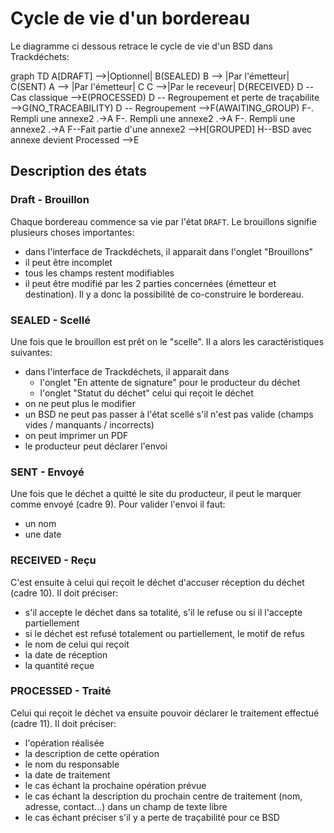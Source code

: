 # Cycle de vie d'un bordereau

<script src="https://unpkg.com/mermaid@8.0.0/dist/mermaid.min.js"></script>
<script>mermaid.initialize({startOnLoad:true});</script>

Le diagramme ci dessous retrace le cycle de vie d'un BSD dans Trackdéchets:

<div class="mermaid">
graph TD
A[DRAFT] -->|Optionnel| B(SEALED)
B --> |Par l'émetteur| C(SENT)
A --> |Par l'émetteur| C
C -->|Par le receveur| D{RECEIVED}
D -- Cas classique -->E(PROCESSED)
D -- Regroupement et perte de traçabilite -->G(NO_TRACEABILITY)
D -- Regroupement -->F(AWAITING_GROUP)
F-. Rempli une annexe2 .->A
F-. Rempli une annexe2 .->A
F-. Rempli une annexe2 .->A
F--Fait partie d'une annexe2 -->H[GROUPED]
H--BSD avec annexe devient Processed -->E
</div>

## Description des états

### Draft - Brouillon

Chaque bordereau commence sa vie par l'état `DRAFT`. Le brouillons signifie plusieurs choses importantes:

- dans l'interface de Trackdéchets, il apparait dans l'onglet "Brouillons"
- il peut être incomplet
- tous les champs restent modifiables
- il peut être modifié par les 2 parties concernées (émetteur et destination). Il y a donc la possibilité de co-construire le bordereau.

### SEALED - Scellé

Une fois que le brouillon est prêt on le "scelle". Il a alors les caractéristiques suivantes:

- dans l'interface de Trackdéchets, il apparait dans
    - l'onglet "En attente de signature" pour le producteur du déchet
    - l'onglet "Statut du déchet" celui qui reçoit le déchet
- on ne peut plus le modifier
- un BSD ne peut pas passer à l'état scellé s'il n'est pas valide (champs vides / manquants / incorrects)
- on peut imprimer un PDF
- le producteur peut déclarer l'envoi

### SENT - Envoyé

Une fois que le déchet a quitté le site du producteur, il peut le marquer comme envoyé (cadre 9). Pour valider l'envoi il faut:

- un nom
- une date

### RECEIVED - Reçu

C'est ensuite à celui qui reçoit le déchet d'accuser réception du déchet (cadre 10). Il doit préciser:

- s'il accepte le déchet dans sa totalité, s'il le refuse ou si il l'accepte partiellement
- si le déchet est refusé totalement ou partiellement, le motif de refus
- le nom de celui qui reçoit
- la date de réception
- la quantité reçue

### PROCESSED - Traité

Celui qui reçoit le déchet va ensuite pouvoir déclarer le traitement effectué (cadre 11). Il doit préciser:

- l'opération réalisée
- la description de cette opération
- le nom du responsable
- la date de traitement
- le cas échant la prochaine opération prévue
- le cas échant la description du prochain centre de traitement (nom, adresse, contact...) dans un champ de texte libre
- le cas échant préciser s'il y a perte de traçabilité pour ce BSD
